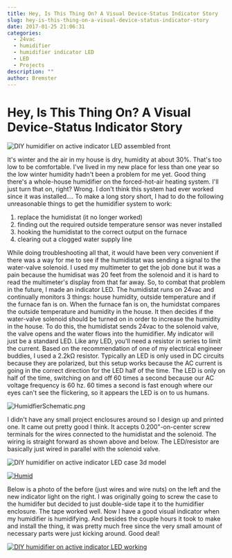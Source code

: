 ```yaml
---
title: Hey, Is This Thing On? A Visual Device-Status Indicator Story
slug: hey-is-this-thing-on-a-visual-device-status-indicator-story
date: 2017-01-25 21:06:31
categories:
  - 24vac
  - humidifier
  - humidifier indicator LED
  - LED
  - Projects
description: ""
author: Bremster
---
```


# Hey, Is This Thing On? A Visual Device-Status Indicator Story

![DIY humidifier on active indicator LED assembled front](/uploads/2017/01/humid-1-1-300x290.jpg)

It's winter and the air in my house is dry, humidity at about 30%. That's too low to be comfortable. I've lived in my new place for less than one year so the low winter humidity hadn't been a problem for me yet. Good thing there's a whole-house humidifier on the forced-hot-air heating system. I'll just turn that on, right? Wrong. I don't think this system had ever worked since it was installed.... To make a long story short, I had to do the following unreasonable things to get the humidifier system to work:

1. replace the humidistat (it no longer worked)
2. finding out the required outside temperature sensor was never installed
3. hooking the humidistat to the correct output on the furnace
4. clearing out a clogged water supply line

While doing troubleshooting all that, it would have been very convenient if there was a way for me to see if the humidistat was sending a signal to the water-valve solenoid. I used my multimeter to get the job done but it was a pain because the humidisat was 20 feet from the solenoid and it is hard to read the multimeter's display from that far away. So, to combat that problem in the future, I made an indicator LED. The humidistat runs on 24vac and continually monitors 3 things: house humidity, outside temperature and if the furnace fan is on. When the furnace fan is on, the humidstat compares the outside temperature and humidity in the house. It then decides if the water-valve solenoid should be turned on in order to increase the humidity in the house. To do this, the humidistat sends 24vac to the solenoid valve, the valve opens and the water flows into the humidifier. My indicator will just be a standard LED. Like any LED, you'll need a resistor in series to limit the current. Based on the recommendation of one of my electrical engineer buddies, I used a 2.2kΩ resistor. Typically an LED is only used in DC circuits because they are polarized, but this setup works because the AC current is going in the correct direction for the LED half of the time. The LED is only on half of the time, switching on and off 60 times a second because our AC voltage frequency is 60 hz. 60 times a second is fast enough where our eyes can't see the flickering, so it appears the LED is on to us humans.

![HumidfierSchematic.png](/uploads/2017/01/HumidfierSchematic.png)

I didn't have any small project enclosures around so I design up and printed one. It came out pretty good I think. It accepts 0.200"-on-center screw terminals for the wires connected to the humidistat and the solenoid. The wiring is straight forward as shown above and below. The LED/resistor are basically just wired in parallel with the solenoid valve.

![DIY humidifier on active indicator LED case 3d model](/uploads/2017/01/humid-2-300x196.jpg)

[![Humid](/uploads/2017/01/humid-3.jpg)](/uploads/2017/01/humid-4.jpg)

Below is a photo of the before (just wires and wire nuts) on the left and the new indicator light on the right. I was originally going to screw the case to the humidifer but decided to just double-side tape it to the humidifier enclosure. The tape worked well. Now I have a good visual indicator when my humidifier is humidifying. And besides the couple hours it took to make and install the thing, it was pretty much free since the very small amount of necessary parts were just kicking around. Good deal!

[![DIY humidifier on active indicator LED working](/uploads/2017/01/humid-4.jpg)](/uploads/2017/01/humid-4.jpg)
